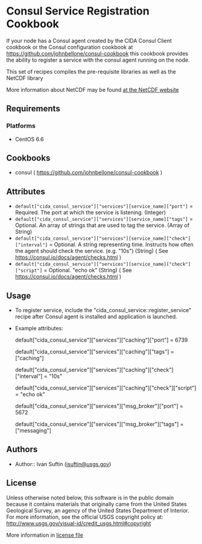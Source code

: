 Consul Service Registration Cookbook
====================================
If your node has a Consul agent created by the CIDA Consul Client cookbook or the Consul configuration cookbook at https://github.com/johnbellone/consul-cookbook this cookbook provides the ability to register a service with the consul agent running on the node. 

This set of recipes compiles the pre-requisite libraries as well as the NetCDF library

More information about NetCDF may be found [at the NetCDF website](http://www.unidata.ucar.edu/software/netcdf/docs/index.html)

Requirements
------------
### Platforms
- CentOS 6.6

Cookbooks
---------
- consul ( https://github.com/johnbellone/consul-cookbook )

Attributes
----------
 - `default["cida_consul_service"]["services"][service_name]["port"]` = Required. The port at which the service is listening. (Integer)
 - `default["cida_consul_service"]["services"][service_name]["tags"]` = Optional. An array of strings that are used to tag the service. (Array of String)
 - `default["cida_consul_service"]["services"][service_name]["check"]["interval"]` = Optional. A string representing time. Instructs how often the agent should check the service. (e.g. "10s") (String) ( See https://consul.io/docs/agent/checks.html  )
 - `default["cida_consul_service"]["services"][service_name]["check"]["script"]` = Optional. "echo ok" (String) ( See https://consul.io/docs/agent/checks.html )

Usage
-----
- To register service, include the "cida_consul_service::register_service" recipe after Consul agent is installed and application is launched.
- Example attributes:

    default["cida_consul_service"]["services"]["caching"]["port"] = 6739
    
    default["cida_consul_service"]["services"]["caching"]["tags"] = ["caching"]
    
    default["cida_consul_service"]["services"]["caching"]["check"]["interval"] = "10s"
    
    default["cida_consul_service"]["services"]["caching"]["check"]["script"] = "echo ok"
    
    default["cida_consul_service"]["services"]["msg_broker"]["port"] = 5672
    
    default["cida_consul_service"]["services"]["msg_broker"]["tags"] = ["messaging"]
 
Authors
-------
- Author:: Ivan Suftin (<isuftin@usgs.gov>)

License
-------
Unless otherwise noted below, this software is in the public domain because it contains
materials that originally came from the United States Geological Survey, an agency of the
United States Department of Interior. For more information, see the official USGS
copyright policy at: http://www.usgs.gov/visual-id/credit_usgs.html#copyright

More information in [license file](https://github.com/USGS-WSI-COOKBOOKS/stig/blob/master/LICENSE)